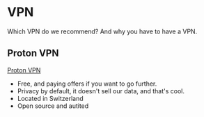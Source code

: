 # VPN
Which VPN do we recommend? And why you have to have a VPN.
## Proton VPN
[Proton VPN](https://protonvpn.com)
- Free, and paying offers if you want to go further.
- Privacy by default, it doesn't sell our data, and that's cool.
- Located in Switzerland
- Open source and autited
